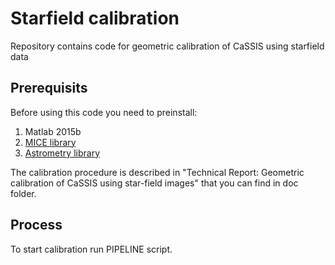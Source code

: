 # Starfield calibration
Repository contains code for geometric calibration of CaSSIS using starfield data

## Prerequisits
Before using this code you need to preinstall:
1. Matlab 2015b 
2. [MICE library](https://naif.jpl.nasa.gov/naif/toolkit.html "MICE library") 
3. [Astrometry library](http://astrometry.net/use.html "Astrometry library")

The calibration procedure is described in "Technical Report: Geometric calibration of CaSSIS using star-field images" that you can find in doc folder.

## Process
To start calibration run PIPELINE script. 